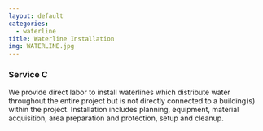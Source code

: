 ```yaml
---
layout: default
categories: 
  - waterline
title: Waterline Installation
img: WATERLINE.jpg
---
```


### Service C

We provide direct labor to install waterlines which distribute water throughout the entire project but is not directly
connected to a building(s) within the project. Installation includes planning, equipment, material acquisition, area preparation and protection, setup and cleanup.
